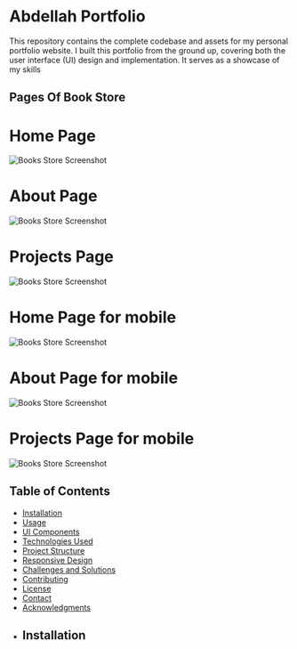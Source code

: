 # Abdellah Portfolio
This repository contains the complete codebase and assets for my personal portfolio website. I built this portfolio from the ground up, covering both the user interface (UI) design and implementation. It serves as a showcase of my skills 

## Pages Of Book Store
# Home Page 
![Books Store Screenshot](screencapture-becherair-abdellah-github-io-MY-PORTFOLIO-2023-09-02-08_40_06.png)

# About Page 
![Books Store Screenshot](screencapture-becherair-abdellah-github-io-MY-PORTFOLIO-about-2023-09-02-08_42_18.png)

# Projects Page

![Books Store Screenshot](screencapture-becherair-abdellah-github-io-MY-PORTFOLIO-projects-2023-09-02-08_40_35.png)

# Home Page for mobile
![Books Store Screenshot](screencapture-becherair-abdellah-github-io-MY-PORTFOLIO-2023-09-02-08_41_58.png)

# About Page for mobile
![Books Store Screenshot](screencapture-becherair-abdellah-github-io-MY-PORTFOLIO-about-2023-09-02-08_40_21.png)

# Projects Page for mobile

![Books Store Screenshot](screencapture-becherair-abdellah-github-io-MY-PORTFOLIO-projects-2023-09-02-08_40_35.png)

## Table of Contents

- [Installation](#installation)
- [Usage](#usage)
- [UI Components](#ui-components)
- [Technologies Used](#technologies-used)
- [Project Structure](#project-structure)
- [Responsive Design](#responsive-design)
- [Challenges and Solutions](#challenges-and-solutions)
- [Contributing](#contributing)
- [License](#license)
- [Contact](#contact)
- [Acknowledgments](#acknowledgments)
- ## Installation
